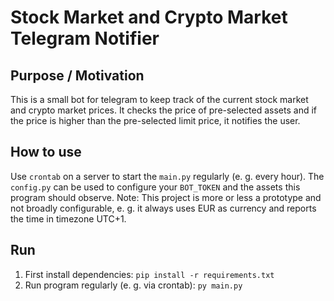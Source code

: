 # Stock Market and Crypto Market Telegram Notifier 

## Purpose / Motivation
This is a small bot for telegram to keep track of the current stock market and crypto market prices. It checks the price of pre-selected assets and if the price is higher than the pre-selected limit price, it notifies the user. 

## How to use
Use ``crontab`` on a server to start the ``main.py`` regularly (e. g. every hour). The ``config.py`` can be used to configure your ``BOT_TOKEN`` and the assets this program should observe. 
Note: This project is more or less a prototype and not broadly configurable, e. g. it always uses EUR as currency and reports the time in timezone UTC+1.

## Run
1. First install dependencies: ``pip install -r requirements.txt``
2. Run program regularly (e. g. via crontab): ``py main.py``